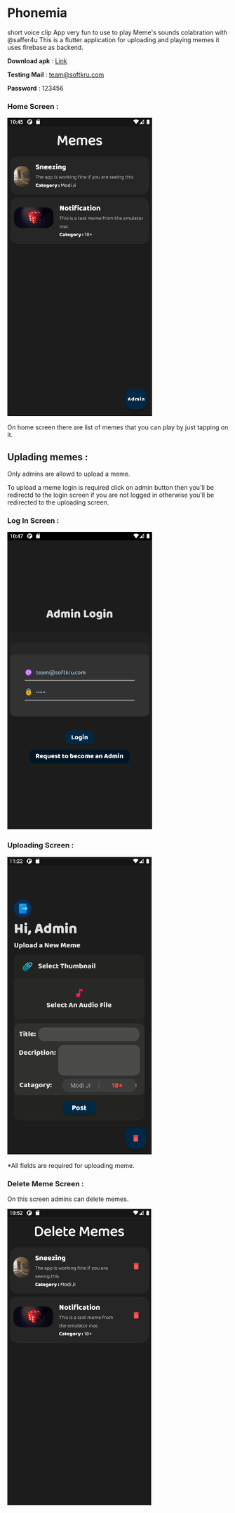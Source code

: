 # Phonemia
short voice clip App very fun to use to play Meme's sounds
colabration with @saffer4u
This is a flutter application for uploading and playing memes it uses firebase as backend.

**Download apk** : [Link](https://github.com/saffer4u/phonemia/releases/tag/InitialRelease)

**Testing Mail** : team@softkru.com

**Password** : 123456

### Home Screen : 

![Home Screen](https://raw.githubusercontent.com/saffer4u/notes/master/uPic/Home&#x20;Screen(&#x20;2022-01-30&#x20;)&#x20;(&#x20;23:09:22&#x20;).png)

On home screen there are list of memes that you can play by just tapping on it.

## Uplading memes :

Only admins are allowd to upload a meme.

To upload a meme login is required click on admin button then you'll be redirectd to the login screen if you are not logged in otherwise you'll be redirected to the uploading screen.

### Log In Screen : 

![Login Screen 1](https://raw.githubusercontent.com/saffer4u/notes/master/uPic/Login&#x20;Screen&#x20;1(&#x20;2022-01-30&#x20;)&#x20;(&#x20;23:09:24&#x20;).png)

### Uploading Screen : 

![Upload Screen](https://raw.githubusercontent.com/saffer4u/notes/master/uPic/tOlYY1(&#x20;2022-01-30&#x20;)&#x20;(&#x20;23:22:56&#x20;).png)



*All fields are required for uploading meme.

### Delete Meme Screen : 

On this screen admins can delete memes.

![Delete memes screen](https://raw.githubusercontent.com/saffer4u/notes/master/uPic/Delete&#x20;Screen(&#x20;2022-01-30&#x20;)&#x20;(&#x20;23:09:20&#x20;).png)
